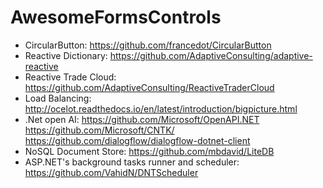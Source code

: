 # AwesomeFormsControls

- CircularButton: https://github.com/francedot/CircularButton
- Reactive Dictionary: https://github.com/AdaptiveConsulting/adaptive-reactive
- Reactive Trade Cloud: https://github.com/AdaptiveConsulting/ReactiveTraderCloud
- Load Balancing: http://ocelot.readthedocs.io/en/latest/introduction/bigpicture.html
- .Net open AI: https://github.com/Microsoft/OpenAPI.NET
https://github.com/Microsoft/CNTK/
https://github.com/dialogflow/dialogflow-dotnet-client
- NoSQL Document Store: https://github.com/mbdavid/LiteDB
- ASP.NET's background tasks runner and scheduler: https://github.com/VahidN/DNTScheduler
